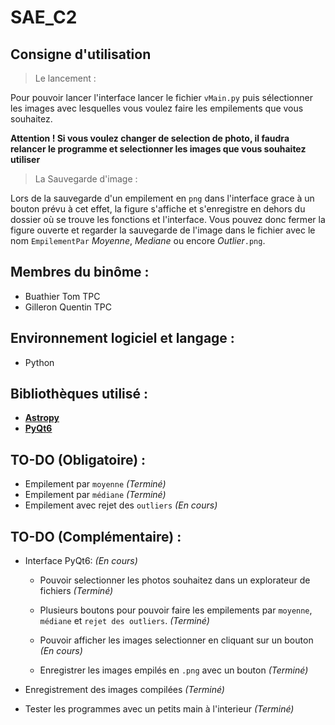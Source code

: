 # SAE_C2

## Consigne d'utilisation

> Le lancement :

Pour pouvoir lancer l'interface lancer le fichier `vMain.py` puis sélectionner les images avec lesquelles vous voulez faire les empilements que vous souhaitez.

**Attention ! Si vous voulez changer de selection de photo, il faudra relancer le programme et selectionner les images que vous souhaitez utiliser**

> La Sauvegarde d'image :

Lors de la sauvegarde d'un empilement en `png` dans l'interface grace à un bouton prévu à cet effet, la figure s'affiche et s'enregistre en dehors du dossier où se trouve les fonctions et l'interface. Vous pouvez donc fermer la figure ouverte et regarder la sauvegarde de l'image dans le fichier avec le nom `EmpilementPar` *Moyenne*, *Mediane* ou encore *Outlier*`.png`.

## Membres du binôme : 

* Buathier Tom TPC
* Gilleron Quentin TPC

## Environnement logiciel et langage : 

* Python

## Bibliothèques utilisé : 

* **[Astropy](https://www.astropy.org/)**
* **[PyQt6](https://www.riverbankcomputing.com/static/Docs/PyQt6/)**

## TO-DO (Obligatoire) :

* Empilement par `moyenne` *(Terminé)*
* Empilement par `médiane` *(Terminé)*
* Empilement avec rejet des `outliers` *(En cours)*

## TO-DO (Complémentaire) :

- Interface PyQt6: *(En cours)*
    - Pouvoir selectionner les photos souhaitez dans un explorateur de fichiers *(Terminé)*

    - Plusieurs boutons pour pouvoir faire les empilements par `moyenne`, `médiane` et `rejet des outliers`. *(Terminé)*

    - Pouvoir afficher les images selectionner en cliquant sur un bouton *(En cours)*

    - Enregistrer les images empilés en `.png` avec un bouton *(Terminé)*
    
- Enregistrement des images compilées *(Terminé)*
- Tester les programmes avec un petits main à l'interieur *(Terminé)*
